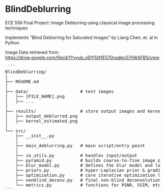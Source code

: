 # BlindDeblurring
ECE 556 Final Project: Image Deblurring using classical image processing techniques

Implements "Blind Deblurring for Saturated Images" by Liang Chen, et. al in Python

Image Data retrieved from: https://drive.google.com/file/d/1Yyyub_ylDY5IXfE57DvsdecG7HlkSFBS/view

<pre> ```
BlindDeblurring/
│
├── README.md
│
├── data/                    # test images
│   ├── [FILE_NAME].png
│   ├── ...
│
├── results/                 # store output images and kernels
│   ├── output_deblurred.png
│   ├── kernel_estimated.png
│
└── src/                  
    ├── __init__.py
    │
    ├── main_deblurring.py   # main script/entry point
    │
    ├── io_utils.py          # handles input/output
    ├── pyramid.py           # builds coarse-to-fine image pyramids
    ├── blur_model.py        # defines the blur model and latent map M
    ├── priors.py            # hyper-Laplacian prior & gradient utilities
    ├── optimization.py      # core iterative optimization logic
    ├── nonblind_deconv.py   # final non-blind deconvolution
    └── metrics.py           # functions for PSNR, SSIM, etc.
``` </pre>
